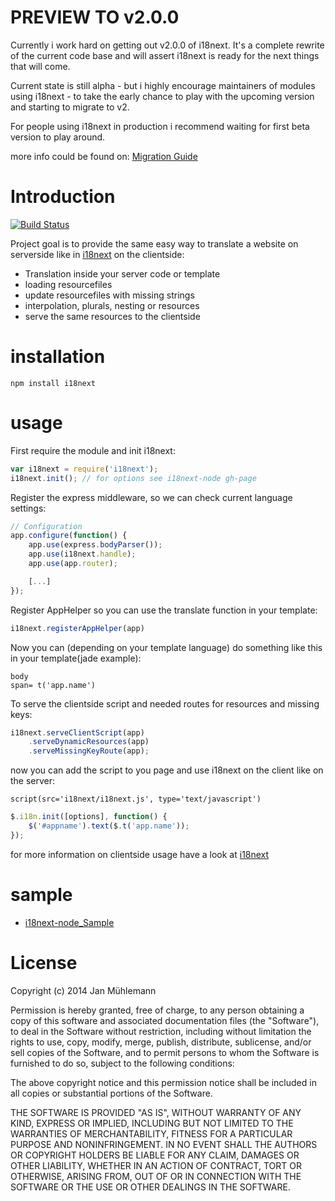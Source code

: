 # PREVIEW TO v2.0.0

Currently i work hard on getting out v2.0.0 of i18next. It's a complete rewrite of the current code base and will assert i18next is ready for the next things that will come.

Current state is still alpha - but i highly encourage maintainers of modules using i18next - to take the early chance to play with the upcoming version and starting to migrate to v2.

For people using i18next in production i recommend waiting for first beta version to play around.

more info could be found on: [Migration Guide](http://i18next.github.io/i18next.com/docs/migration/)

# Introduction

[![Build Status](https://secure.travis-ci.org/i18next/i18next-node.png)](http://travis-ci.org/i18next/i18next-node)

Project goal is to provide the same easy way to translate a website on serverside like in 
[i18next](https://github.com/i18next/i18next) on the clientside:

- Translation inside your server code or template
- loading resourcefiles
- update resourcefiles with missing strings
- interpolation, plurals, nesting or resources
- serve the same resources to the clientside

# installation

	npm install i18next

# usage

First require the module and init i18next:

```js
var i18next = require('i18next');
i18next.init(); // for options see i18next-node gh-page
```

Register the express middleware, so we can check current language settings:

```js
// Configuration
app.configure(function() {
    app.use(express.bodyParser());
    app.use(i18next.handle);
    app.use(app.router);

    [...]
});
```

Register AppHelper so you can use the translate function in your template:

```js
i18next.registerAppHelper(app)
```

Now you can (depending on your template language) do something like this in your template(jade example):

```jade
body
span= t('app.name')
```

To serve the clientside script and needed routes for resources and missing keys:

```js
i18next.serveClientScript(app)
    .serveDynamicResources(app)
    .serveMissingKeyRoute(app);
```

now you can add the script to you page and use i18next on the client like on the server:

```jade
script(src='i18next/i18next.js', type='text/javascript')
```

```js
$.i18n.init([options], function() { 
    $('#appname').text($.t('app.name'));
});
```

for more information on clientside usage have a look at [i18next](http://i18next.github.com/i18next/)

# sample

- [i18next-node_Sample](https://github.com/i18next/i18next-node/tree/master/sample)

# License

Copyright (c) 2014 Jan Mühlemann

Permission is hereby granted, free of charge, to any person obtaining a copy
of this software and associated documentation files (the "Software"), to deal
in the Software without restriction, including without limitation the rights
to use, copy, modify, merge, publish, distribute, sublicense, and/or sell
copies of the Software, and to permit persons to whom the Software is
furnished to do so, subject to the following conditions:

The above copyright notice and this permission notice shall be included in
all copies or substantial portions of the Software.

THE SOFTWARE IS PROVIDED "AS IS", WITHOUT WARRANTY OF ANY KIND, EXPRESS OR
IMPLIED, INCLUDING BUT NOT LIMITED TO THE WARRANTIES OF MERCHANTABILITY,
FITNESS FOR A PARTICULAR PURPOSE AND NONINFRINGEMENT. IN NO EVENT SHALL THE
AUTHORS OR COPYRIGHT HOLDERS BE LIABLE FOR ANY CLAIM, DAMAGES OR OTHER
LIABILITY, WHETHER IN AN ACTION OF CONTRACT, TORT OR OTHERWISE, ARISING FROM,
OUT OF OR IN CONNECTION WITH THE SOFTWARE OR THE USE OR OTHER DEALINGS IN
THE SOFTWARE.
